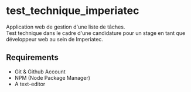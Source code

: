 # test_technique_imperiatec
Application web de gestion d'une liste de tâches.  
Test technique dans le cadre d'une candidature pour un stage en tant que développeur web au sein de Imperiatec.   


## Requirements  
- Git & Github Account
- NPM (Node Package Manager)
- A text-editor
